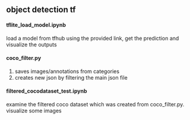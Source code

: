 ## object detection tf

#### tflite_load_model.ipynb
load a model from tfhub using the provided link, get the prediction and visualize the outputs <br>

#### coco_filter.py
1. saves images/annotations from categories <br>
2. creates new json by filtering the main json file <br>

#### filtered_cocodataset_test.ipynb
examine the filtered coco dataset which was created from coco_filter.py. visualize some images <br>
